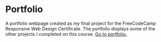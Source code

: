 # Portfolio

A portfolio webpage created as my final project for the FreeCodeCamp Responsive Web Design Certificate. The portfolio displays some of the other projects I completed on this course.
[Go to portfolio.](https://sttteephen.github.io/Portfolio/)
